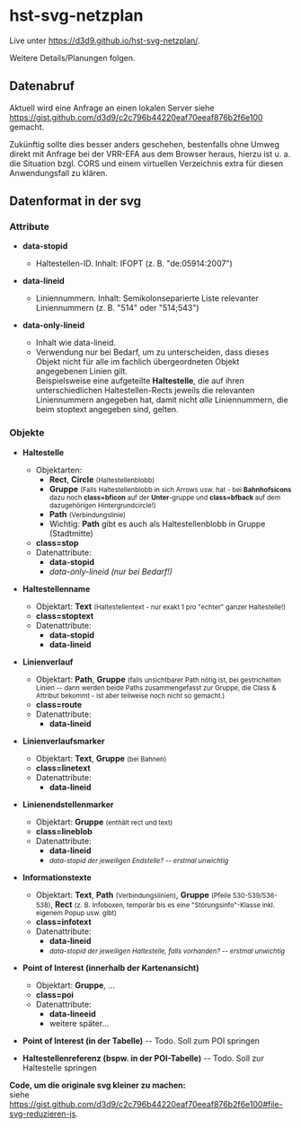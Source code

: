 # hst-svg-netzplan

Live unter <https://d3d9.github.io/hst-svg-netzplan/>.

Weitere Details/Planungen folgen.

## Datenabruf

Aktuell wird eine Anfrage an einen lokalen Server siehe <https://gist.github.com/d3d9/c2c796b44220eaf70eeaf876b2f6e100> gemacht.

Zukünftig sollte dies besser anders geschehen, bestenfalls ohne Umweg direkt mit Anfrage bei der VRR-EFA aus dem Browser heraus, hierzu ist u. a. die Situation bzgl. CORS und einem virtuellen Verzeichnis extra für diesen Anwendungsfall zu klären.

## Datenformat in der svg

### Attribute

- __data-stopid__
  - Haltestellen-ID. Inhalt: IFOPT (z. B. "de:05914:2007")

- __data-lineid__
  - Liniennummern. Inhalt: Semikolonseparierte Liste relevanter Liniennummern (z. B. "514" oder "514;543")

- __data-only-lineid__
  - Inhalt wie data-lineid.
  - Verwendung nur bei Bedarf, um zu unterscheiden, dass dieses Objekt nicht für alle im fachlich übergeordneten Objekt angegebenen Linien gilt.  
  Beispielsweise eine aufgeteilte __Haltestelle__, die auf ihren unterschiedlichen Haltestellen-Rects jeweils die relevanten Liniennummern angegeben hat, damit nicht _alle_ Liniennummern, die beim stoptext angegeben sind, gelten.

### Objekte

- __Haltestelle__
  - Objektarten:
    - __Rect__, __Circle__ <small>(Haltestellenblobb)</small>
    - __Gruppe__ <small>(Falls Haltestellenblobb in sich Arrows usw. hat - bei __Bahnhofsicons__ dazu noch __class=bficon__ auf der __Unter__-gruppe und __class=bfback__ auf dem dazugehörigen Hintergrundcircle!)</small>
    - __Path__ <small>(Verbindungslinie)</small>
    - Wichtig: __Path__ gibt es auch als Haltestellenblobb in Gruppe (Stadtmitte)
  - __class=stop__
  - Datenattribute:
    - __data-stopid__
    - _data-only-lineid (nur bei Bedarf!)_

- __Haltestellenname__
  - Objektart: __Text__ <small>(Haltestellentext - nur exakt 1 pro "echter" ganzer Haltestelle!)</small>
  - __class=stoptext__
  - Datenattribute:
    - __data-stopid__
    - __data-lineid__

- __Linienverlauf__
  - Objektart: __Path__, __Gruppe__ <small>(falls unsichtbarer Path nötig ist, bei gestrichelten Linien -- dann werden beide Paths zusammengefasst zur Gruppe, die Class & Attribut bekommt - ist aber teilweise noch nicht so gemacht.)</small>
  - __class=route__
  - Datenattribute:
    - __data-lineid__

- __Linienverlaufsmarker__
  - Objektart: __Text__, __Gruppe__ <small>(bei Bahnen)</small>
  - __class=linetext__
  - Datenattribute:
    - __data-lineid__

- __Linienendstellenmarker__
  - Objektart: __Gruppe__ <small>(enthält rect und text)</small>
  - __class=lineblob__
  - Datenattribute:
    - __data-lineid__
    - <small>_data-stopid der jeweiligen Endstelle? -- erstmal unwichtig_</small>

- __Informationstexte__
  - Objektart: __Text__, __Path__ <small>(Verbindungslinien)</small>, __Gruppe__ <small>(Pfeile 530-539/536-538)</small>, __Rect__ <small>(z. B. Infoboxen, tempor&auml;r bis es eine "St&ouml;rungsinfo"-Klasse inkl. eigenem Popup usw. gibt)</small>
  - __class=infotext__
  - Datenattribute:
    - __data-lineid__
    - <small>_data-stopid der jeweiligen Haltestelle, falls vorhanden? -- erstmal unwichtig_</small>

- __Point of Interest (innerhalb der Kartenansicht)__
  - Objektart: __Gruppe__, ...
  - __class=poi__
  - Datenattribute:
    - __data-lineeid__
    - weitere später...

- __Point of Interest (in der Tabelle)__ -- Todo. Soll zum POI springen
- __Haltestellenreferenz (bspw. in der POI-Tabelle)__ -- Todo. Soll zur Haltestelle springen


__Code, um die originale svg kleiner zu machen:__  
siehe <https://gist.github.com/d3d9/c2c796b44220eaf70eeaf876b2f6e100#file-svg-reduzieren-js>.

